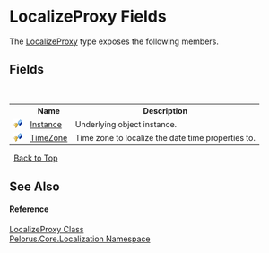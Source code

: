 # LocalizeProxy Fields
 

The <a href="C3FA92A5">LocalizeProxy</a> type exposes the following members.


## Fields
&nbsp;<table><tr><th></th><th>Name</th><th>Description</th></tr><tr><td>![Protected field](media/protfield.gif "Protected field")</td><td><a href="7CE0B930">Instance</a></td><td>
Underlying object instance.</td></tr><tr><td>![Protected field](media/protfield.gif "Protected field")</td><td><a href="846ED4A1">TimeZone</a></td><td>
Time zone to localize the date time properties to.</td></tr></table>&nbsp;
<a href="#localizeproxy-fields">Back to Top</a>

## See Also


#### Reference
<a href="C3FA92A5">LocalizeProxy Class</a><br /><a href="99F211A">Pelorus.Core.Localization Namespace</a><br />